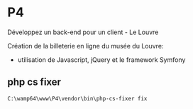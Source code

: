 # P4
Développez un back-end pour un client - Le Louvre

Création de la billeterie en ligne du musée du Louvre:

- utilisation de Javascript, jQuery et le framework Symfony

## php cs fixer 

```
C:\wamp64\www\P4\vendor\bin\php-cs-fixer fix
```
